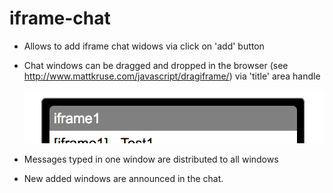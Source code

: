 # iframe-chat

* Allows to add iframe chat widows via click on 'add' button
* Chat windows can be dragged and dropped in the browser (see http://www.mattkruse.com/javascript/dragiframe/) via 'title' area handle

  ![alt text](dragdrop.png "Logo Title Text 1")
* Messages typed in one window are distributed to all windows
* New added windows are announced in the chat. 
